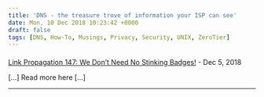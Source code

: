 ```yaml
---
title: 'DNS - the treasure trove of information your ISP can see'
date: Mon, 10 Dec 2018 10:23:42 +0000
draft: false
tags: [DNS, How-To, Musings, Privacy, Security, UNIX, ZeroTier]
---
```



#### 
[Link Propagation 147: We Don&#8217;t Need No Stinking Badges!](https://ignition.packetpushers.net/link-propagation-147-we-dont-need-no-stinking-badges/ "") - <time datetime="2018-12-14 16:40:06">Dec 5, 2018</time>

\[…\] Read more here \[…\]
<hr />
